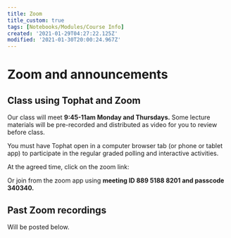 ```yaml
---
title: Zoom
title_custom: true
tags: [Notebooks/Modules/Course Info]
created: '2021-01-29T04:27:22.125Z'
modified: '2021-01-30T20:00:24.967Z'
---
```


# Zoom and announcements

## Class using Tophat and Zoom

Our class will meet **9:45-11am Monday and Thursdays.**  Some lecture materials will be pre-recorded and distributed as video for you to review before class.  

You must have Tophat open in a computer browser tab  (or phone or tablet app) to participate in the regular graded polling and interactive activities. 

At the agreed time, click on the zoom link: 



Or join from the zoom app using **meeting ID 889 5188 8201 and passcode 340340.**


## Past Zoom recordings

Will be posted below.
